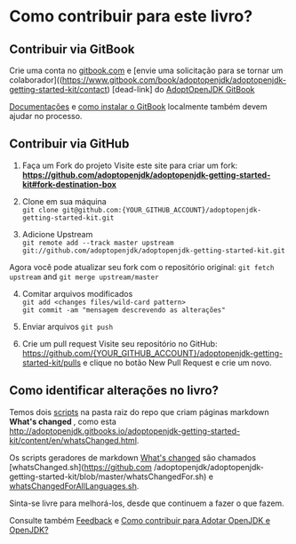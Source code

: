 # Como contribuir para este livro?

## Contribuir via GitBook

Crie uma conta no [gitbook.com](http://www.gitbook.com/login) e [envie uma solicitação para se tornar um colaborador]((https://www.gitbook.com/book/adoptopenjdk/adoptopenjdk-getting-started-kit/contact) [dead-link] do [AdoptOpenJDK GitBook](http://adoptopenjdk.gitbooks.io/adoptopenjdk-getting-started-kit/)

[Documentações](http://help.gitbook.com/) e [como instalar o GitBook](https://github.com/GitbookIO/gitbook) localmente também devem ajudar no processo.

## Contribuir via GitHub

1. Faça um Fork do projeto
Visite este site para criar um fork: **https://github.com/adoptopenjdk/adoptopenjdk-getting-started-kit#fork-destination-box**

2. Clone em sua máquina <br/>
```git clone git@github.com:{YOUR_GITHUB_ACCOUNT}/adoptopenjdk-getting-started-kit.git```

3. Adicione Upstream <br/>
```git remote add --track master upstream git://github.com/adoptopenjdk/adoptopenjdk-getting-started-kit.git```

Agora você pode atualizar seu fork com o repositório original:
```git fetch upstream``` 
and 
```git merge upstream/master```

4. Comitar arquivos modificados <br/>
```git add <changes files/wild-card pattern>```<br/>
```git commit -am "mensagem descrevendo as alterações"```

5. Enviar arquivos
```git push```

6. Crie um pull request
Visite seu repositório no GitHub: https://github.com/{YOUR_GITHUB_ACCOUNT}/adoptopenjdk-getting-started-kit/pulls e clique no botão New Pull Request e crie um novo.

## Como identificar alterações no livro?

Temos dois [scripts](https://github.com/adoptopenjdk/adoptopenjdk-getting-started-kit) na pasta raiz do repo que criam páginas markdown <b> What's changed </b>, como esta<br/> http://adoptopenjdk.gitbooks.io/adoptopenjdk-getting-started-kit/content/en/whatsChanged.html.

Os scripts geradores de markdown [What's changed](http://adoptopenjdk.gitbooks.io/adoptopenjdk-getting-started-kit/content/en/whatsChanged.html) são chamados [whatsChanged.sh](https://github.com /adoptopenjdk/adoptopenjdk-getting-started-kit/blob/master/whatsChangedFor.sh) e [whatsChangedForAllLanguages.sh](https://github.com/adoptopenjdk/adoptopenjdk-getting-started-kit/blob/master/whatsChangedFor.sh).

Sinta-se livre para melhorá-los, desde que continuem a fazer o que fazem.

Consulte também [Feedback](../backup.md) e [Como contribuir para Adotar OpenJDK e OpenJDK?](how_to_contribute_to_adopt_openjdk_and_openjdk.md)